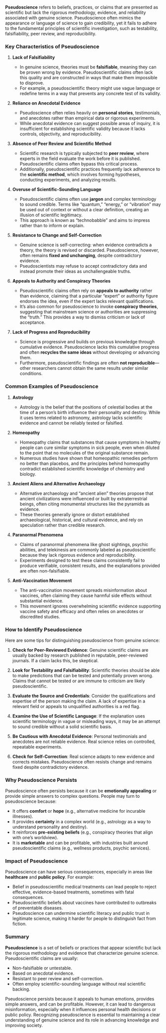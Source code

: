 **Pseudoscience** refers to beliefs, practices, or claims that are presented as scientific but lack the rigorous methodology, evidence, and reliability associated with genuine science. Pseudoscience often mimics the appearance or language of science to gain credibility, yet it fails to adhere to the fundamental principles of scientific investigation, such as testability, falsifiability, peer review, and reproducibility.

### Key Characteristics of Pseudoscience

1. **Lack of Falsifiability**
   - In genuine science, theories must be **falsifiable**, meaning they can be proven wrong by evidence. Pseudoscientific claims often lack this quality and are constructed in ways that make them impossible to disprove.
   - For example, a pseudoscientific theory might use vague language or redefine terms in a way that prevents any concrete test of its validity.

2. **Reliance on Anecdotal Evidence**
   - Pseudoscience often relies heavily on **personal stories**, testimonials, and anecdotes rather than empirical data or rigorous experiments.
   - While anecdotal evidence can suggest possible areas of inquiry, it is insufficient for establishing scientific validity because it lacks controls, objectivity, and reproducibility.

3. **Absence of Peer Review and Scientific Method**
   - Scientific research is typically subjected to **peer review**, where experts in the field evaluate the work before it is published. Pseudoscientific claims often bypass this critical process.
   - Additionally, pseudoscientific practices frequently lack adherence to the **scientific method**, which involves forming hypotheses, conducting experiments, and analyzing results.

4. **Overuse of Scientific-Sounding Language**
   - Pseudoscientific claims often use **jargon** and complex terminology to sound credible. Terms like “quantum,” “energy,” or “vibration” may be used out of context or without a clear definition, creating an illusion of scientific legitimacy.
   - This approach is known as “technobabble” and aims to impress rather than to inform or explain.

5. **Resistance to Change and Self-Correction**
   - Genuine science is self-correcting: when evidence contradicts a theory, the theory is revised or discarded. Pseudoscience, however, often remains **fixed and unchanging**, despite contradictory evidence.
   - Pseudoscientists may refuse to accept contradictory data and instead promote their ideas as unchallengeable truths.

6. **Appeals to Authority and Conspiracy Theories**
   - Pseudoscientific claims often rely on **appeals to authority** rather than evidence, claiming that a particular “expert” or authority figure endorses the idea, even if the expert lacks relevant qualifications.
   - It’s also common for pseudoscience to invoke **conspiracy theories**, suggesting that mainstream science or authorities are suppressing the “truth.” This provides a way to dismiss criticism or lack of acceptance.

7. **Lack of Progress and Reproducibility**
   - Science is progressive and builds on previous knowledge through cumulative evidence. Pseudoscience lacks this cumulative progress and often **recycles the same ideas** without developing or advancing them.
   - Furthermore, pseudoscientific findings are often **not reproducible**—other researchers cannot obtain the same results under similar conditions.

### Common Examples of Pseudoscience

1. **Astrology**
   - Astrology is the belief that the positions of celestial bodies at the time of a person’s birth influence their personality and destiny. While it uses terms related to astronomy, astrology lacks scientific evidence and cannot be reliably tested or falsified.

2. **Homeopathy**
   - Homeopathy claims that substances that cause symptoms in healthy people can cure similar symptoms in sick people, even when diluted to the point that no molecules of the original substance remain.
   - Numerous studies have shown that homeopathic remedies perform no better than placebos, and the principles behind homeopathy contradict established scientific knowledge of chemistry and biology.

3. **Ancient Aliens and Alternative Archaeology**
   - Alternative archaeology and “ancient alien” theories propose that ancient civilizations were influenced or built by extraterrestrial beings, often citing monumental structures like the pyramids as evidence.
   - These theories generally ignore or distort established archaeological, historical, and cultural evidence, and rely on speculation rather than credible research.

4. **Paranormal Phenomena**
   - Claims of paranormal phenomena like ghost sightings, psychic abilities, and telekinesis are commonly labeled as pseudoscientific because they lack rigorous evidence and reproducibility.
   - Experiments designed to test these claims consistently fail to produce verifiable, consistent results, and the explanations provided are often non-falsifiable.

5. **Anti-Vaccination Movement**
   - The anti-vaccination movement spreads misinformation about vaccines, often claiming they cause harmful side effects without substantial evidence.
   - This movement ignores overwhelming scientific evidence supporting vaccine safety and efficacy and often relies on anecdotes or discredited studies.

### How to Identify Pseudoscience

Here are some tips for distinguishing pseudoscience from genuine science:

1. **Check for Peer-Reviewed Evidence**: Genuine scientific claims are usually backed by research published in reputable, peer-reviewed journals. If a claim lacks this, be skeptical.

2. **Look for Testability and Falsifiability**: Scientific theories should be able to make predictions that can be tested and potentially proven wrong. Claims that cannot be tested or are immune to criticism are likely pseudoscientific.

3. **Evaluate the Source and Credentials**: Consider the qualifications and expertise of the person making the claim. A lack of expertise in a relevant field or appeals to unqualified authorities is a red flag.

4. **Examine the Use of Scientific Language**: If the explanation uses scientific terminology in vague or misleading ways, it may be an attempt to sound credible without a solid scientific basis.

5. **Be Cautious with Anecdotal Evidence**: Personal testimonials and anecdotes are not reliable evidence. Real science relies on controlled, repeatable experiments.

6. **Check for Self-Correction**: Real science adapts to new evidence and corrects mistakes. Pseudoscience often resists change and remains fixed despite contradictory evidence.

### Why Pseudoscience Persists

Pseudoscience often persists because it can be **emotionally appealing** or provide simple answers to complex questions. People may turn to pseudoscience because:
- It offers **comfort** or **hope** (e.g., alternative medicine for incurable illnesses).
- It provides **certainty** in a complex world (e.g., astrology as a way to understand personality and destiny).
- It reinforces **pre-existing beliefs** (e.g., conspiracy theories that align with one’s worldview).
- It is **marketable** and can be profitable, with industries built around pseudoscientific claims (e.g., wellness products, psychic services).

### Impact of Pseudoscience

Pseudoscience can have serious consequences, especially in areas like **healthcare** and **public policy**. For example:
- Belief in pseudoscientific medical treatments can lead people to reject effective, evidence-based treatments, sometimes with fatal consequences.
- Pseudoscientific beliefs about vaccines have contributed to outbreaks of preventable diseases.
- Pseudoscience can undermine scientific literacy and public trust in legitimate science, making it harder for people to distinguish fact from fiction.

### Summary

**Pseudoscience** is a set of beliefs or practices that appear scientific but lack the rigorous methodology and evidence that characterize genuine science. Pseudoscientific claims are usually:
- Non-falsifiable or untestable.
- Based on anecdotal evidence.
- Resistant to peer review and self-correction.
- Often employ scientific-sounding language without real scientific backing.

Pseudoscience persists because it appeals to human emotions, provides simple answers, and can be profitable. However, it can lead to dangerous misinformation, especially when it influences personal health decisions or public policy. Recognizing pseudoscience is essential to maintaining a clear understanding of genuine science and its role in advancing knowledge and improving society.

